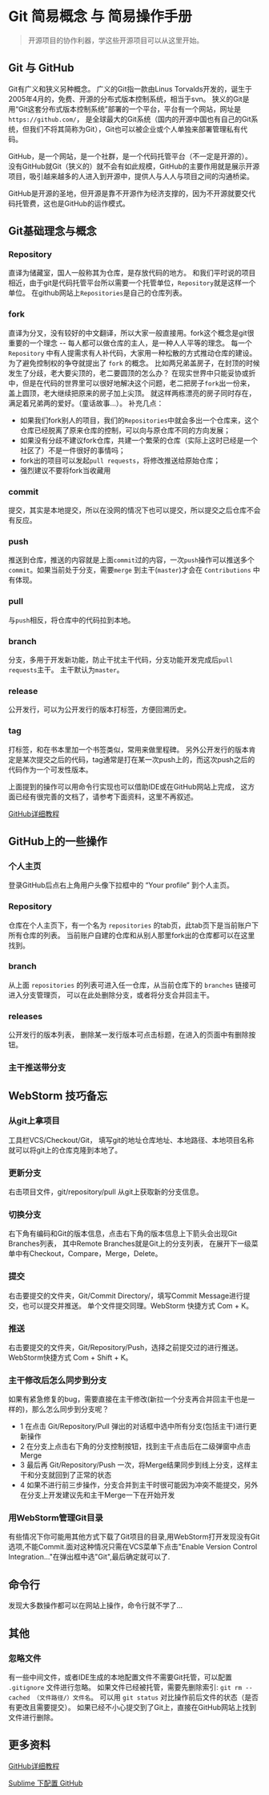 # Git 简易概念 与 简易操作手册

> 开源项目的协作利器，学这些开源项目可以从这里开始。

## Git 与 GitHub

Git有广义和狭义另种概念。
广义的Git指一款由Linus Torvalds开发的，诞生于2005年4月的，免费、开源的分布式版本控制系统，相当于svn。
狭义的Git是用“Git这套分布式版本控制系统”部署的一个平台，平台有一个网站，网址是`https://github.com/`，
是全球最大的Git系统（国内的开源中国也有自己的Git系统，但我们不将其简称为Git），Git也可以被企业或个人单独来部署管理私有代码。

GitHub，是一个网站，是一个社群，是一个代码托管平台（不一定是开源的）。
没有GitHub就Git（狭义的）就不会有如此规模，GitHub的主要作用就是展示开源项目，吸引越来越多的人进入到开源中，提供人与人人与项目之间的沟通桥梁。

GitHub是开源的圣地，但开源是靠不开源作为经济支撑的，因为不开源就要交代码托管费，这也是GitHub的运作模式。

## Git基础理念与概念

### Repository
直译为储藏室，国人一般称其为仓库，是存放代码的地方。
和我们平时说的项目相近，由于git是代码托管平台所以需要一个托管单位，`Repository`就是这样一个单位。
在github网站上`Repositories`是自己的仓库列表。

### fork
直译为分叉，没有较好的中文翻译，所以大家一般直接用。fork这个概念是git很重要的一个理念 -- 每人都可以做仓库的主人，是一种人人平等的理念。
每一个 `Repository` 中有人提需求有人补代码，大家用一种松散的方式推动仓库的建设。
为了避免控制权的争夺就提出了 `fork` 的概念。
比如两兄弟盖房子，在封顶的时候发生了分歧，老大要尖顶的，老二要圆顶的怎么办？
在现实世界中只能妥协或折中，但是在代码的世界里可以很好地解决这个问题，老二把房子`fork`出一份来，盖上圆顶，老大继续把原来的房子加上尖顶。
就这样两栋漂亮的房子同时存在，满足着兄弟两的爱好。（童话故事...）。
补充几点：
- 如果我们fork别人的项目，我们的`Repositories`中就会多出一个仓库来，这个仓库已经脱离了原来仓库的控制，可以向与原仓库不同的方向发展；
- 如果没有分歧不建议fork仓库，共建一个繁荣的仓库（实际上这时已经是一个社区了）不是一件很好的事情吗；
- fork出的项目可以发起`pull requests`，将修改推送给原始仓库；
- 强烈建议不要将fork当收藏用

### commit
提交，其实是本地提交，所以在没网的情况下也可以提交，所以提交之后仓库不会有反应。

### push
推送到仓库，推送的内容就是上面`commit`过的内容，一次`push`操作可以推送多个`commit`。如果当前处于分支，需要`merge` 到主干(`master`)才会在 `Contributions` 中有体现。

### pull
与`push`相反，将仓库中的代码拉到本地。

### branch
分支，多用于开发新功能，防止干扰主干代码，分支功能开发完成后`pull requests`主干。
主干默认为`master`。

### release
公开发行，可以为公开发行的版本打标签，方便回溯历史。

### tag
打标签，和在书本里加一个书签类似，常用来做里程碑。
另外公开发行的版本肯定是某次提交之后的代码，tag通常是打在某一次push上的，而这次push之后的代码作为一个可发性版本。

上面提到的操作可以用命令行实现也可以借助IDE或在GitHub网站上完成，
这方面已经有很完善的文档了，请参考下面资料，这里不再叙述。

[GitHub详细教程](http://blog.csdn.net/showhilllee/article/details/27706679)

## GitHub上的一些操作

### 个人主页
登录GitHub后点右上角用户头像下拉框中的 “Your profile” 到个人主页。

### Repository
仓库在个人主页下，有一个名为 `repositories` 的tab页，此tab页下是当前账户下所有仓库的列表。
当前账户自建的仓库和从别人那里fork出的仓库都可以在这里找到。

### branch
从上面 `repositories` 的列表可进入任一仓库，从当前仓库下的 `branches` 链接可进入分支管理页，
可以在此处删除分支，或者将分支合并回主干。

### releases
公开发行的版本列表，
删除某一发行版本可点击标题，在进入的页面中有删除按钮。

### 主干推送带分支

## WebStorm 技巧备忘

### 从git上拿项目
工具栏VCS/Checkout/Git，
填写git的地址仓库地址、本地路径、本地项目名称就可以将git上的仓库克隆到本地了。

### 更新分支
右击项目文件，git/repository/pull 从git上获取新的分支信息。

### 切换分支
右下角有编码和Git的版本信息，点击右下角的版本信息上下箭头会出现Git Branches列表，
其中Remote Branches就是Git上的分支列表，
在展开下一级菜单中有Checkout，Compare，Merge，Delete。

### 提交
右击要提交的文件夹，Git/Commit Directory/，填写Commit Message进行提交，也可以提交并推送。
单个文件提交同理。WebStorm 快捷方式 Com + K。

### 推送
右击要提交的文件夹，Git/Repository/Push，选择之前提交过的进行推送。WebStorm快捷方式 Com + Shift + K。

### 主干修改后怎么同步到分支
如果有紧急修复的bug，需要直接在主干修改(新拉一个分支再合并回主干也是一样的)，那么怎么同步到分支呢？
- 1 在点击 Git/Repository/Pull 弹出的对话框中选中所有分支(包括主干)进行更新操作
- 2 在分支上点击右下角的分支控制按钮，找到主干点击后在二级弹窗中点击 Merge
- 3 最后再 Git/Repository/Push 一次，将Merge结果同步到线上分支，这样主干和分支就回到了正常的状态
- 4 如果不进行前三步操作，分支合并到主干时很可能因为冲突不能提交，另外在分支上开发建议先和主干Merge一下在开始开发

### 用WebStorm管理Git目录
有些情况下你可能用其他方式下载了Git项目的目录,用WebStorm打开发现没有Git选项,不能Commit.面对这种情况只需在VCS菜单下点击"Enable Version Control Integration..."在弹出框中选"Git",最后确定就可以了.

## 命令行

发现大多数操作都可以在网站上操作，命令行就不学了...

## 其他

### 忽略文件
有一些中间文件，或者IDE生成的本地配置文件不需要Git托管，可以配置 `.gitignore` 文件进行忽略。 如果文件已经被托管，需要先删除索引: `git rm --cached （文件路径/）文件名`。
可以用 `git status` 对比操作前后文件的状态（是否有更改且需要提交）。
如果已经不小心提交到了Git上，直接在GitHub网站上找到文件进行删除。

## 更多资料

[GitHub详细教程](http://blog.csdn.net/showhilllee/article/details/27706679)

[Sublime 下配置 GitHub](http://www.cnblogs.com/terrylin/archive/2013/04/04/2999465.html)